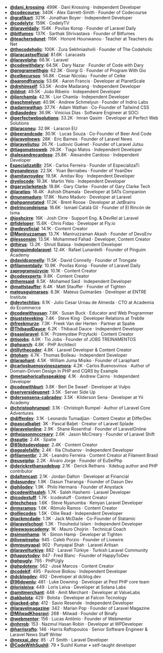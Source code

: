 - **[@dani_krossing](https://www.youtube.com/@dani_krossing)**: 499K ‧ Dani Krossing ‧ Independent Developer
- **[@codecourse](https://www.youtube.com/@codecourse)**: 340K ‧ Alex Garrett-Smith ‧ Founder of Codecourse
- **[@grafikart](https://www.youtube.com/@grafikart)**: 321K ‧ Jonathan Boyer ‧ Independent Developer
- **[@codelytv](https://www.youtube.com/@codelytv)**: 159K ‧ CodelyTV
- **[@laraveldaily](https://www.youtube.com/@laraveldaily)**: 154K ‧ Povilas Korop ‧ Founder of Laravel Daily
- **[@bitfumes](https://www.youtube.com/@bitfumes)**: 137K ‧ Sarthak Shrivastava ‧ Founder of Bitfumes
- **[@teachersdunet](https://www.youtube.com/@teachersdunet)**: 116K ‧ Honoré Hounwanou ‧ Teacher at Teachers du Net
- **[@thecodeholic](https://www.youtube.com/@thecodeholic)**: 100K ‧ Zura Sekhniashvili ‧ Founder of The Codeholic
- **[@laracastsofficial](https://www.youtube.com/@laracastsofficial)**: 81.6K ‧ Laracasts
- **[@laravelphp](https://www.youtube.com/@laravelphp)**: 66.1K ‧ Laravel
- **[@codewithdary](https://www.youtube.com/@codewithdary)**: 64.5K ‧ Dary Nazar ‧ Founder of Code with Dary
- **[@programwithgio](https://www.youtube.com/@programwithgio)**: 62.3K ‧ Giorgi G ‧ Founder of Program With Gio
- **[@celkecursos](https://www.youtube.com/@celkecursos)**: 56.8K ‧ Cesar Nicolau ‧ Founder of Celke
- **[@aarondfrancis](https://www.youtube.com/@aarondfrancis)**: 53.6K ‧ Aaron Francis ‧ Developer at PlanetScale
- **[@drehimself](https://www.youtube.com/@drehimself)**: 53.5K ‧ Andre Madarang ‧ Independent Developer
- **[@jldrpt](https://www.youtube.com/@jldrpt)**: 49.5K ‧ João Ribeiro ‧ Independent Developer
- **[@liorchamla](https://www.youtube.com/@liorchamla)**: 42.1K ‧ Lior Chamla ‧ Independent Developer
- **[@aschmelyun](https://www.youtube.com/@aschmelyun)**: 40.9K ‧ Andrew Schmelyun ‧ Founder of Indrio Labs
- **[@adamwathan](https://www.youtube.com/@adamwathan)**: 37.7K ‧ Adam Wathan ‧ Co-Founder of Tailwind CSS
- **[@diasdedev](https://www.youtube.com/@diasdedev)**: 36.9K ‧ Vinicius Dias ‧ Software Engineer at SOCi
- **[@perfectwebsolutions](https://www.youtube.com/@perfectwebsolutions)**: 33.2K ‧ Imran Qasim ‧ Developer at Perfect Web Solutions
- **[@laraconeu](https://www.youtube.com/@laraconeu)**: 32.9K ‧ Laracon EU
- **[@beerandcode](https://www.youtube.com/@beerandcode)**: 30.1K ‧ Lucas Souza ‧ Co-Founder of Beer And Code
- **[@laravelnews](https://www.youtube.com/@laravelnews)**: 28K ‧ Eric Barnes ‧ Founder of Laravel News
- **[@laraveljutsu](https://www.youtube.com/@laraveljutsu)**: 26.7K ‧ Ludovic Guénet ‧ Founder of Laravel Jutsu
- **[@tiagomatosweb](https://www.youtube.com/@tiagomatosweb)**: 26.3K ‧ Tiago Matos ‧ Independent Developer
- **[@alexandrecardoso](https://www.youtube.com/@alexandrecardoso)**: 25.8K ‧ Alexandre Cardoso ‧ Independent Developer
- **[EspecializatiBr](https://www.youtube.com/EspecializatiBr)**: 25K ‧ Carlos Ferreira ‧ Founder of EspecializaTi
- **[@yoandevco](https://www.youtube.com/@yoandevco)**: 22.5K ‧ Yoan Bernabeu ‧ Founder of YoanDev
- **[@amitavroydev](https://www.youtube.com/@amitavroydev)**: 19.5K ‧ Amitav Roy ‧ Independent Developer
- **[@yelocode](https://www.youtube.com/@yelocode)**: 19.3K ‧ Martin Yelo ‧ Independent Developer
- **[@garyclarketech](https://www.youtube.com/@garyclarketech)**: 18.8K ‧ Gary Clarke ‧ Founder of Gary Clarke Tech
- **[@laratips](https://www.youtube.com/@laratips)**: 18.4K ‧ Ashish Dhamala ‧ Developer at SATs Companion
- **[@nunomaduro](https://www.youtube.com/@nunomaduro)**: 17.8K ‧ Nuno Maduro ‧ Developer at Laravel
- **[@phpannotated](https://www.youtube.com/@phpannotated)**: 17.2K ‧ Brent Roose ‧ Developer at JetBrains
- **[@elrincondeisma](https://www.youtube.com/@elrincondeisma)**: 16.6K ‧ Ismael Catalá Gil ‧ Founder of El Rincón de Isma
- **[@joshcirre](https://www.youtube.com/@joshcirre)**: 16K ‧ Josh Cirre ‧ Support Eng. & DevRel at Laravel
- **[@fideloper](https://www.youtube.com/@fideloper)**: 15.6K ‧ Chris Fidao ‧ Developer at Fly.io
- **[@wdevoficial](https://www.youtube.com/@wdevoficial)**: 14.1K ‧ Content Creator
- **[@Maniruzzaman](https://www.youtube.com/@Maniruzzaman)**: 13.7K ‧ Maniruzzaman Akash ‧ Founder of DevsEnv
- **[@lessonsim](https://www.youtube.com/@lessonsim)**: 13.5K ‧ Mohammed Fahad ‧ Developer, Content Creator
- **[@thirus](https://www.youtube.com/@thirus)**: 13.2K ‧ Shruti Balasa ‧ Independent Developer
- **[@pinguimdolaravel](https://www.youtube.com/@pinguimdolaravel)**: 12.4K ‧ Rafael Lunardelli ‧ Founder of Pinguim Academy
- **[@davidconnelly](https://www.youtube.com/@davidconnelly)**: 11.5K ‧ David Connelly ‧ Founder of Trongate
- **[@filamentdaily](https://www.youtube.com/@filamentdaily)**: 10.9K ‧ Povilas Korop ‧ Founder of Laravel Daily
- **[zaprogramujzycie](https://www.youtube.com/zaprogramujzycie)**: 10.1K ‧ Content Creator
- **[@codeexperts](https://www.youtube.com/@codeexperts)**: 9.8K ‧ Content Creator
- **[@themsaid](https://www.youtube.com/@themsaid)**: 8.5K ‧ Mohamed Said ‧ Independent Developer
- **[@mattstauffer](https://www.youtube.com/@mattstauffer)**: 8.4K ‧ Matt Stauffer ‧ Founder of Tighten
- **[mateusguimaraes](https://www.youtube.com/mateusguimaraes)**: 8.3K ‧ Mateus Guimarães ‧ Developer at ENTRE Institute
- **[@devtechtips](https://www.youtube.com/@devtechtips)**: 8.1K ‧ Julio Cesar Urnau de Almeida ‧ CTO at Academia do Ecommerce
- **[@codewithsusan](https://www.youtube.com/@codewithsusan)**: 7.8K ‧ Susan Buck ‧ Educator and Web Programmer
- **[@juststeveking](https://www.youtube.com/@juststeveking)**: 7.4K ‧ Steve King ‧ Developer Relations at Treblle
- **[@freekmurze](https://www.youtube.com/@freekmurze)**: 7.3K ‧ Freek Van der Herten ‧ Partner at Spatie
- **[@ThibaudDauce](https://www.youtube.com/@ThibaudDauce)**: 6.2K ‧ Thibaud Dauce ‧ Independent Developer
- **[@saaslaravel](https://www.youtube.com/@saaslaravel)**: 6.1K ‧ Przemysław Przyłucki ‧ Content Creator
- **[@tiojobs](https://www.youtube.com/@tiojobs)**: 4.9K ‧ Tio Jobs ‧ Founder of JOBS TREINAMENTOS
- **[@phparch](https://www.youtube.com/@phparch)**: 4.8K ‧ PHP Architect
- **[@tillythecoder](https://www.youtube.com/@tillythecoder)**: 4.8K ‧ Laravel Developer & Content Creator
- **[@toham](https://www.youtube.com/@toham)**: 4.7K ‧ Thomas Boileau ‧ Independent Developer
- **[@laraphant](https://www.youtube.com/@laraphant)**: 4.5K ‧ William Juma Misiko ‧ Founder of Laraphant
- **[@carlosbuenosvinoszamora](https://www.youtube.com/@carlosbuenosvinoszamora)**: 4.2K ‧ Carlos Buenosvinos ‧ Author of Domain-Driven Design in PHP and CQRS by Example
- **[@metaphoricallyspeaking](https://www.youtube.com/@metaphoricallyspeaking)**: 4.1K ‧ Andrew Cairns ‧ Independent Developer
- **[@codewithburt](https://www.youtube.com/@codewithburt)**: 3.8K ‧ Bert De Swaef ‧ Developer at Vulpo
- **[@serversideupnet](https://www.youtube.com/@serversideupnet)**: 3.5K ‧ Server Side Up
- **[@dersonsena-cabradev](https://www.youtube.com/@dersonsena-cabradev)**: 3.5K ‧ Kilderson Sena ‧ Developer at Yii Academy
- **[@christophrumpel](https://www.youtube.com/@christophrumpel)**: 3.1K ‧ Christoph Rumpel ‧ Author of Laravel Core Adventures
- **[@differdev](https://www.youtube.com/@differdev)**: 3.1K ‧ Leonardo Tumadjian ‧ Content Creator at DifferDev
- **[@pascalbaljet](https://www.youtube.com/@pascalbaljet)**: 3K ‧ Pascal Baljet ‧ Creator of Laravel Splade
- **[@laravelonline](https://www.youtube.com/@laravelonline)**: 2.9K ‧ Shane Rosenthal ‧ Founder of LaravelOnline
- **[@thejasonmccreary](https://www.youtube.com/@thejasonmccreary)**: 2.6K ‧ Jason McCreary ‧ Founder of Laravel Shift
- **[@spatie](https://www.youtube.com/@spatie)**: 2.4K ‧ Spatie
- **[@85bitsdeveloper](https://www.youtube.com/c/85bitsdeveloper)**: 2.4K ‧ Content Creator
- **[@agoalofalife](https://www.youtube.com/@agoalofalife)**: 2.4K ‧ Ilia Chubarov ‧ Independent Developer
- **[@filamentbr](https://www.youtube.com/@filamentbr)**: 2.3K ‧ Leandro Ferreira ‧ Content Creator at Filament Brasil
- **[@euseiphp](https://www.youtube.com/@euseiphp)**: 2.2K ‧ Álvaro Jorge ‧ Founder of EuSeiPhp
- **[@derickrethansxdebug](https://www.youtube.com/@derickrethansxdebug)**: 2.1K ‧ Derick Rethans ‧ Xdebug author and PHP contributor
- **[@daltoncast](https://www.youtube.com/@daltoncast)**: 2.1K ‧ Jordan Dalton ‧ Developer at Financial
- **[@dasundev](https://www.youtube.com/@dasundev)**: 1.9K ‧ Dasun Tharanga ‧ Founder of Dasun Dev
- **[@philodev](https://www.youtube.com/@philodev)**: 1.9K ‧ Philo Hermans ‧ Founder of Anystack
- **[@codewithsaleh](https://www.youtube.com/@codewithsaleh)**: 1.7K ‧ Saleh Hashemi ‧ Laravel Developer
- **[@icodestuff](https://www.youtube.com/@icodestuff)**: 1.7K ‧ Icodestuff ‧ Content Creator
- **[@techchess](https://www.youtube.com/c/techchess)**: 1.6K ‧ Steve Nyanumba ‧ Kenyan Laravel Developer
- **[@rmsramos](https://www.youtube.com/@rmsramos)**: 1.6K ‧ Rômulo Ramos ‧ Content Creator
- **[@olliecodes](https://www.youtube.com/@olliecodes)**: 1.5K ‧ Ollie Read ‧ Independent Developer
- **[@jackmcdade](https://www.youtube.com/@jackmcdade)**: 1.3K ‧ Jack McDade ‧ Co-Founder of Statamic
- **[@laravelschool](https://www.youtube.com/@laravelschool)**: 1.3K ‧ Thouhedul Islam ‧ Independent Developer
- **[@leewayacademy](https://www.youtube.com/@leewayacademy)**: 1K ‧ Mauro Chojrin ‧ Technical Coach
- **[@simonhamp](https://www.youtube.com/@simonhamp)**: 1K ‧ Simon Hamp ‧ Developer at Tighten
- **[@livewirephp](https://www.youtube.com/@livewirephp)**: 945 ‧ Caleb Porzio ‧ Founder of Livewire
- **[@mrpunyapal](https://www.youtube.com/@mrpunyapal)**: 902 ‧ Punyapal Shah ‧ Laravel Artisan
- **[@laravelturkiye](https://www.youtube.com/@laravelturkiye)**: 882 ‧ Laravel Türkiye ‧ Turkish Laravel Community
- **[@happytodev](https://www.youtube.com/@happytodev)**: 847 ‧ Fred Blanc ‧ Founder of HappyToDev
- **[@phpugly](https://www.youtube.com/@phpugly)**: 795 ‧ PHPUgly
- **[@phpdotenv](https://www.youtube.com/channel/UC5UBdO3CNp9CYfzfh80Txbg)**: 562 ‧ José Marcos ‧ Content Creator
- **[@codekif](https://www.youtube.com/@codekif)**: 495 ‧ Pavlove Biokou ‧ Independent Developer
- **[@dcblogdev](https://www.youtube.com/@dcblogdev)**: 492 ‧ Developer at dcblog.dev
- **[@96downlu](https://www.youtube.com/@96downlu)**: 481 ‧ Luke Downing ‧ Developer at Pest PHP core team
- **[@lorisleiva](https://www.youtube.com/@lorisleiva)**: 449 ‧ Loris Leiva ‧ Developer at Solana Labs
- **[@amitmerchant](https://www.youtube.com/@amitmerchant)**: 448 ‧ Amit Merchant ‧ Developer at ValueLabs
- **[@akbolota](https://www.youtube.com/@akbolota)**: 429 ‧ Bolota ‧ Developer at Falcon Tecnology
- **[@jacked-php](https://www.youtube.com/@jacked-php)**: 412 ‧ Savio Resende ‧ Independent Developer
- **[@laravelmagazine](https://www.youtube.com/@laravelmagazine)**: 342 ‧ Marian Pop ‧ Founder of Laravel Magazine
- **[@MilwadKhosravi](https://www.youtube.com/@MilwadKhosravi)**: 268 ‧ Milwad ‧ Founder of Binafy
- **[@webmentor](https://www.youtube.com/@webmentor)**: 156 ‧ Lucas Antônio ‧ Founder of Webmentor
- **[@nhrrob](https://www.youtube.com/@nhrrob)**: 153 ‧ Nazmul Hasan Robin ‧ Developer at WPDeveloper
- **[@harrisrafto](https://www.youtube.com/@harrisrafto)**: 146 ‧ Harris Raftopoulos ‧ Senior Software Engineer & Laravel News Staff Writer
- **[@nexxai_dev](https://www.youtube.com/@nexxai_dev)**: 85 ‧ JT Smith ‧ Laravel Developer
- **[@CodeWithSushil](https://www.youtube.com/@code-with-sushil)**: 79 • Sushil Kumar • self-taught developer 
